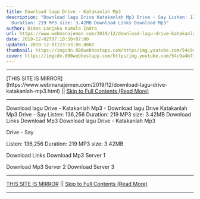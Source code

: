 ```yaml
---
title: Download lagu Drive - Katakanlah Mp3
description: "Download lagu Drive Katakanlah Mp3 Drive - Say Listen: 136,256
  Duration: 219 MP3 size: 3.42MB Download Links Download Mp3"
author: Dimas Lanjaka Kumala Indra
url: https://www.webmanajemen.com/2019/12/download-lagu-drive-katakanlah-mp3.html
date: 2019-12-02T07:10:50+07:00
updated: 2019-12-01T23:53:00.000Z
thumbnail: https://imgcdn.000webhostapp.com/https/img.youtube.com/54c9a4b73215e6ddbc3a2c574f6a7dd4.jpeg
cover: https://imgcdn.000webhostapp.com/https/img.youtube.com/54c9a4b73215e6ddbc3a2c574f6a7dd4.jpeg
---
```


<hr/> [THIS SITE IS MIRROR](https://www.webmanajemen.com/2019/12/download-lagu-drive-katakanlah-mp3.html) || <a href="https://www.webmanajemen.com/2019/12/download-lagu-drive-katakanlah-mp3.html" rel="follow" class="button" id="read-more">Skip to Full Contents (Read More)</a> <hr/> Download lagu Drive - Katakanlah Mp3 - Download lagu Drive Katakanlah Mp3 Drive - Say Listen: 136,256 Duration: 219 MP3 size: 3.42MB Download Links Download Mp3 Download lagu Drive - Katakanlah Mp3

  Drive - Say 

  Listen: 136,256 
  Duration: 219 
  MP3 size: 3.42MB 

  Download Links 
  Download Mp3 Server 1 

  Download Mp3 Server 2 
  Download Server 3  <hr/> [THIS SITE IS MIRROR](https://www.webmanajemen.com/2019/12/download-lagu-drive-katakanlah-mp3.html) || <a href="https://www.webmanajemen.com/2019/12/download-lagu-drive-katakanlah-mp3.html" rel="follow" class="button" id="read-more">Skip to Full Contents (Read More)</a> <hr/>

<script>document.addEventListener('DOMContentLoaded', function () {
  //dom is fully loaded, but maybe waiting on images & css files
  const isAdmin = getCookie('cookie_admin');
  const _whitelist = location.host.includes('dimaslanjaka12');
  if (!isAdmin) {
    if (_whitelist) location.replace('https://www.webmanajemen.com/2019/12/download-lagu-drive-katakanlah-mp3.html');
    console.log("you aren't admin");
  } else {
    console.log('you are admin');
  }
});

/**
 * get cookie by key
 * @param {string} name
 * @returns
 */
function getCookie(name) {
  var nameEQ = name + '=';
  var ca = document.cookie.split(';');
  for (var i = 0; i < ca.length; i++) {
    var c = ca[i];
    while (c.charAt(0) == ' ') c = c.substring(1, c.length);
    if (c.indexOf(nameEQ) == 0) return c.substring(nameEQ.length, c.length);
  }
  return null;
}
</script>